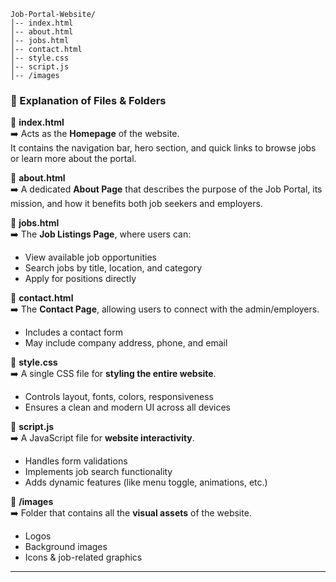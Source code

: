 ```
Job-Portal-Website/
│-- index.html
│-- about.html
│-- jobs.html
│-- contact.html
│-- style.css
│-- script.js
│-- /images
```

### 📁 Explanation of Files & Folders  

🔹 **index.html**  
➡️ Acts as the **Homepage** of the website.  
It contains the navigation bar, hero section, and quick links to browse jobs or learn more about the portal.  

🔹 **about.html**  
➡️ A dedicated **About Page** that describes the purpose of the Job Portal, its mission, and how it benefits both job seekers and employers.  

🔹 **jobs.html**  
➡️ The **Job Listings Page**, where users can:  
   - View available job opportunities  
   - Search jobs by title, location, and category  
   - Apply for positions directly  

🔹 **contact.html**  
➡️ The **Contact Page**, allowing users to connect with the admin/employers.  
   - Includes a contact form  
   - May include company address, phone, and email  

🔹 **style.css**  
➡️ A single CSS file for **styling the entire website**.  
   - Controls layout, fonts, colors, responsiveness  
   - Ensures a clean and modern UI across all devices  

🔹 **script.js**  
➡️ A JavaScript file for **website interactivity**.  
   - Handles form validations  
   - Implements job search functionality  
   - Adds dynamic features (like menu toggle, animations, etc.)  

🔹 **/images**  
➡️ Folder that contains all the **visual assets** of the website.  
   - Logos  
   - Background images  
   - Icons & job-related graphics  

---
